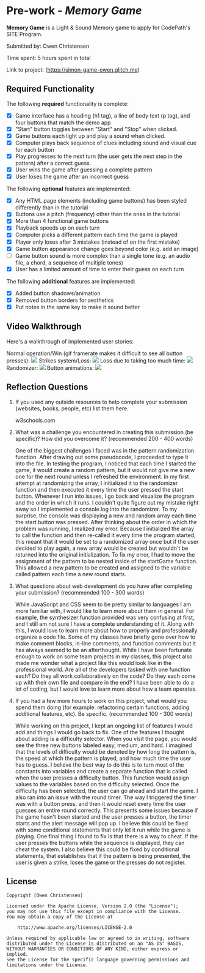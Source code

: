 # Pre-work - _Memory Game_

**Memory Game** is a Light & Sound Memory game to apply for CodePath's SITE Program.

Submitted by: Owen Christensen

Time spent: 5 hours spent in total

Link to project: (https://simon-game-owen.glitch.me)

## Required Functionality

The following **required** functionality is complete:

- [x] Game interface has a heading (h1 tag), a line of body text (p tag), and four buttons that match the demo app
- [x] "Start" button toggles between "Start" and "Stop" when clicked.
- [x] Game buttons each light up and play a sound when clicked.
- [x] Computer plays back sequence of clues including sound and visual cue for each button
- [x] Play progresses to the next turn (the user gets the next step in the pattern) after a correct guess.
- [x] User wins the game after guessing a complete pattern
- [x] User loses the game after an incorrect guess

The following **optional** features are implemented:

- [x] Any HTML page elements (including game buttons) has been styled differently than in the tutorial
- [x] Buttons use a pitch (frequency) other than the ones in the tutorial
- [x] More than 4 functional game buttons
- [x] Playback speeds up on each turn
- [x] Computer picks a different pattern each time the game is played
- [x] Player only loses after 3 mistakes (instead of on the first mistake)
- [x] Game button appearance change goes beyond color (e.g. add an image)
- [ ] Game button sound is more complex than a single tone (e.g. an audio file, a chord, a sequence of multiple tones)
- [x] User has a limited amount of time to enter their guess on each turn

The following **additional** features are implemented:

- [x] Added button shadows/animation
- [x] Removed button borders for aesthetics
- [x] Put notes in the same key to make it sound better

## Video Walkthrough

Here's a walkthrough of implemented user stories:

Normal operation/Win (gif framerate makes it difficult to see all button presses):
![](https://cdn.glitch.com/d0ec71b1-ca68-44bc-8fed-04748ae00ee0%2FnormalPLay.gif?v=1616371252318)
Strikes system/Loss:
![](https://cdn.glitch.com/d0ec71b1-ca68-44bc-8fed-04748ae00ee0%2Fstrike%3Aloss.gif?v=1616371259916)
Loss due to taking too much time:
![](https://cdn.glitch.com/d0ec71b1-ca68-44bc-8fed-04748ae00ee0%2Ftimer.gif?v=1616371259135)
Randomizer:
![](https://cdn.glitch.com/d0ec71b1-ca68-44bc-8fed-04748ae00ee0%2Frandomizer.gif?v=1616371258775)
Button animations:
![](https://cdn.glitch.com/d0ec71b1-ca68-44bc-8fed-04748ae00ee0%2Fbuttons.gif?v=1616371254012)

## Reflection Questions

1. If you used any outside resources to help complete your submission (websites, books, people, etc) list them here.
   
   w3schools.com

2. What was a challenge you encountered in creating this submission (be specific)? How did you overcome it? (recommended 200 - 400 words)

     One of the biggest challenges I faced was in the pattern randomization function. After drawing out some pseudocode, I proceeded to type 
   it into the file. In testing the program, I noticed that each time I started the game, it would create a random pattern, but it would not 
   give me a new one for the next round unless I refreshed the environment. In my first attempt at randomizing the array, I initialized it 
   to the randomizer function and then executed it every time the user pressed the start button. Whenever I run into issues, I go back and 
   visualize the program and the order in which it runs. I couldn't quite figure out my mistake right away so I implemented a console.log 
   into the randomizer. To my surprise, the console was displaying a new and random array each time the start button was pressed. After 
   thinking about the order in which the problem was running, I realized my error. Because I initialized the array to call the function and
   then re-called it every time the program started, this meant that it would be set to a randomized array once but if the user decided to 
   play again, a new array would be created but wouldn't be returned into the original initialization. To fix my error, I had to move the 
   assignment of the pattern to be nested inside of the startGame function. This allowed a new pattern to be created and assigned to the 
   variable called pattern each time a new round starts.


3. What questions about web development do you have after completing your submission? (recommended 100 - 300 words)

      While JavaScript and CSS seem to be pretty similar to languages I am more familiar with, I would like to learn more about them in general.
    For example, the synthesizer function provided was very confusing at first, and I still am not sure I have a complete understanding of it.
    Along with this, I would love to learn more about how to properly and professionally organize a code file. Some of my classes have briefly
    gone over how to make comment blocks, in-line comments, and function comments but it has always seemed to be an afterthought. While I have
    been fortunate enough to work on some team projects in my classes, this project also made me wonder what a project like this would look like 
    in the professional world. Are all of the developers tasked with one function each? Do they all work collaboratively on the code? Do they each
    come up with their own file and compare in the end? I have been able to do a lot of coding, but I would love to learn more about how a team
    operates.
     

4. If you had a few more hours to work on this project, what would you spend them doing (for example: refactoring certain functions, adding additional features, etc). Be specific. (recommended 100 - 300 words)
   
      While working on this project, I kept an ongoing list of features I would add and things I would go back to fix. One of the features I 
    thought about adding is a difficulty selector. When you visit the page, you would see the three new buttons labeled easy, medium, and hard. 
    I imagined that the levels of difficulty would be denoted by how long the pattern is, the speed at which the pattern is played, and how much 
    time the user has to guess. I believe the best way to do this is to turn most of the constants into variables and create a separate function 
    that is called when the user presses a difficulty button. This function would assign values to the variables based on the difficulty selected. 
    Once the difficulty has been selected, the user can go ahead and start the game. I also ran into an issue with the round timer. The way I 
    triggered the timer was with a button press, and then it would reset every time the user guesses an entire round correctly. This presents some
    issues because if the game hasn't been started and the user presses a button, the timer starts and the alert message will pop up. I believe this
    could be fixed with some conditional statements that only let it run while the game is playing. One final thing I found to fix is that there is a
    way to cheat. If the user presses the buttons while the sequence is displayed, they can cheat the system. I also believe this could be fixed by 
    conditional statements, that establishes that if the pattern is being presented, the user is given a strike, loses the game or the presses do not register.
   

## License

    Copyright [Owen Christensen]

    Licensed under the Apache License, Version 2.0 (the "License");
    you may not use this file except in compliance with the License.
    You may obtain a copy of the License at

        http://www.apache.org/licenses/LICENSE-2.0

    Unless required by applicable law or agreed to in writing, software
    distributed under the License is distributed on an "AS IS" BASIS,
    WITHOUT WARRANTIES OR CONDITIONS OF ANY KIND, either express or implied.
    See the License for the specific language governing permissions and
    limitations under the License.
